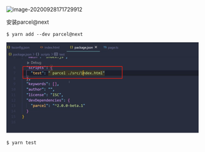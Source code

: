 ![image-20200928171729912](./iamge/image-20200928171729912.png)

安装parcel@next

```shell 
$ yarn add --dev parcel@next
```

![image-20200928173406747](./image/image-20200928173406747.png)

```shell
$ yarn test
```


